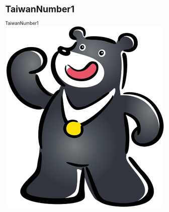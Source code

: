 # TaiwanNumber1
TaiwanNumber1
![Github](https://github.com/iamjefferyhu/TaiwanNumber1/blob/master/bear.png)
